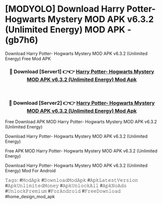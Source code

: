 # [MODYOLO] Download Harry Potter- Hogwarts Mystery MOD APK v6.3.2 (Unlimited Energy) MOD APK - (gb7h6)
Download Harry Potter- Hogwarts Mystery MOD APK v6.3.2 (Unlimited Energy) Free Mod APK

<div align="center">
<h3>🔴 Download [Server1] 👉👉 <a href="https://apk-comot.site?title=Harry_Potter-_Hogwarts_Mystery_MOD_APK_v6.3.2_(Unlimited_Energy)">Harry Potter- Hogwarts Mystery MOD APK v6.3.2 (Unlimited Energy) Mod Apk</a></h3><br>

<h3>🔴 Download [Server2] 👉👉 <a href="https://apk-comot.site?title=Harry_Potter-_Hogwarts_Mystery_MOD_APK_v6.3.2_(Unlimited_Energy)">Harry Potter- Hogwarts Mystery MOD APK v6.3.2 (Unlimited Energy) Mod Apk</a></h3>
</div>


Free Download APK MOD Harry Potter- Hogwarts Mystery MOD APK v6.3.2 (Unlimited Energy)

Download Harry Potter- Hogwarts Mystery MOD APK v6.3.2 (Unlimited Energy) 

Free APK MOD Harry Potter- Hogwarts Mystery MOD APK v6.3.2 (Unlimited Energy) 

Download Harry Potter- Hogwarts Mystery MOD APK v6.3.2 (Unlimited Energy) Mod For Android

𝚃𝚊𝚐𝚜: #𝙼𝚘𝚍𝙰𝚙𝚔 #𝙳𝚘𝚠𝚗𝚕𝚘𝚊𝚍𝙼𝚘𝚍𝙰𝚙𝚔 #𝙰𝚙𝚔𝙻𝚊𝚝𝚎𝚜𝚝𝚅𝚎𝚛𝚜𝚒𝚘𝚗 #𝙰𝚙𝚔𝚄𝚗𝚕𝚒𝚖𝚒𝚝𝚎𝚍𝙼𝚘𝚗𝚎𝚢 #𝙰𝚙𝚔𝚄𝚗𝚕𝚘𝚌𝚔𝙰𝚕𝚕 #𝙰𝚙𝚔𝙽𝚘𝙰𝚍𝚜 #𝚄𝚗𝚕𝚘𝚌𝚔𝙿𝚛𝚎𝚖𝚒𝚞𝚖 #𝙵𝚘𝚛𝙰𝚗𝚍𝚛𝚘𝚒𝚍 #𝙵𝚛𝚎𝚎𝙳𝚘𝚠𝚗𝚕𝚘𝚊𝚍 #home_design_mod_apk